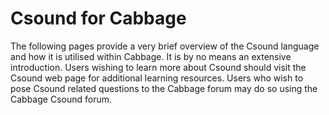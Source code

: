 # Csound for Cabbage

The following pages provide a very brief overview of the Csound language and how it is utilised within Cabbage. It is by no means an extensive introduction. Users wishing to learn more about Csound should visit the Csound web page for additional learning resources. Users who wish to pose Csound related questions to the Cabbage forum may do so using the Cabbage Csound forum. 



  
